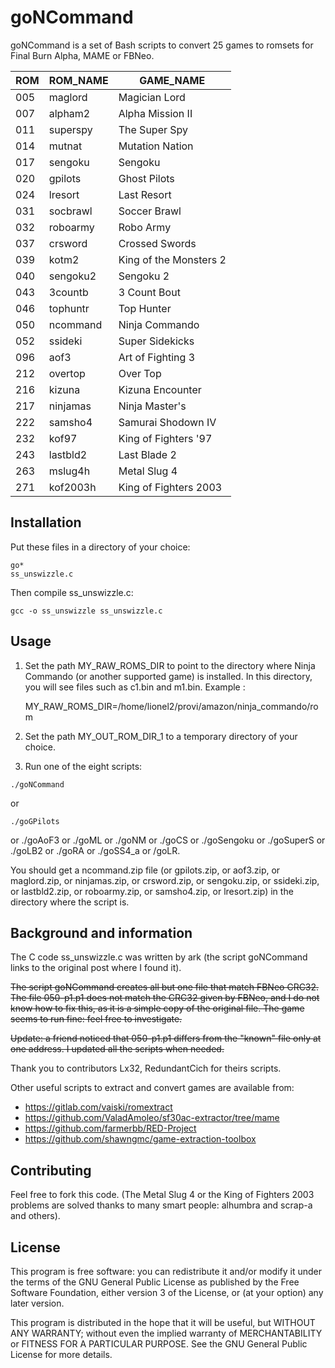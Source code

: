 # goNCommand

goNCommand is a set of Bash scripts to convert 25 games to romsets for Final Burn Alpha, MAME or FBNeo.

| ROM | ROM_NAME | GAME_NAME             |
|-----|----------|-----------------------|
| 005 | maglord  | Magician Lord         |
| 007 | alpham2  | Alpha Mission II      |
| 011 | superspy | The Super Spy         |
| 014 | mutnat   | Mutation Nation       |
| 017 | sengoku  | Sengoku               |
| 020 | gpilots  | Ghost Pilots          |
| 024 | lresort  | Last Resort           |
| 031 | socbrawl | Soccer Brawl          |
| 032 | roboarmy | Robo Army             |
| 037 | crsword  | Crossed Swords        |
| 039 | kotm2    | King of the Monsters 2|
| 040 | sengoku2 | Sengoku 2             |
| 043 | 3countb  | 3 Count Bout          |
| 046 | tophuntr | Top Hunter            |
| 050 | ncommand | Ninja Commando        |
| 052 | ssideki  | Super Sidekicks       |
| 096 | aof3     | Art of Fighting 3     |
| 212 | overtop  | Over Top              |
| 216 | kizuna   | Kizuna Encounter      |
| 217 | ninjamas | Ninja Master's        |
| 222 | samsho4  | Samurai Shodown IV    |
| 232 | kof97    | King of Fighters '97  |
| 243 | lastbld2 | Last Blade 2          |
| 263 | mslug4h  | Metal Slug 4          |
| 271 | kof2003h | King of Fighters 2003 |

## Installation

Put these files in a directory of your choice:

    go*
    ss_unswizzle.c

Then compile ss_unswizzle.c:

    gcc -o ss_unswizzle ss_unswizzle.c

## Usage
1. Set the path MY_RAW_ROMS_DIR to point to the directory where Ninja Commando (or another supported game) is installed. In this directory, you will see files such as c1.bin and m1.bin. Example :

    MY_RAW_ROMS_DIR=/home/lionel2/provi/amazon/ninja_commando/rom

2. Set the path MY_OUT_ROM_DIR_1 to a temporary directory of your choice.
3. Run one of the eight scripts: 

```
./goNCommand
```
or
```
./goGPilots
```
or ./goAoF3 or ./goML or ./goNM or ./goCS or ./goSengoku or ./goSuperS or ./goLB2 or ./goRA or ./goSS4_a or /goLR.

You should get a ncommand.zip file (or gpilots.zip, or aof3.zip, or maglord.zip, or ninjamas.zip, or crsword.zip, or sengoku.zip, or ssideki.zip, or  lastbld2.zip, or roboarmy.zip, or samsho4.zip, or lresort.zip) in the directory where the script is.

## Background and information
The C code ss_unswizzle.c was written by ark (the script goNCommand links to the original post where I found it).

~~The script goNCommand creates all but one file that match FBNeo CRC32. The file 050-p1.p1 does not match the CRC32 given by FBNeo, and I do not know how to fix this, as it is a simple copy of the original file. The game seems to run fine: feel free to investigate.~~

~~Update: a friend noticed that 050-p1.p1 differs from the "known" file only at one address. I updated all the scripts when needed.~~

Thank you to contributors Lx32, RedundantCich for theirs scripts.

Other useful scripts to extract and convert games are available from:
+ https://gitlab.com/vaiski/romextract
+ https://github.com/ValadAmoleo/sf30ac-extractor/tree/mame
+ https://github.com/farmerbb/RED-Project
+ https://github.com/shawngmc/game-extraction-toolbox


## Contributing

Feel free to fork this code. (The Metal Slug 4 or the King of Fighters 2003 problems are solved thanks to many smart people: alhumbra and scrap-a and others).

## License

This program is free software: you can redistribute it and/or modify
it under the terms of the GNU General Public License as published by
the Free Software Foundation, either version 3 of the License, or
(at your option) any later version.

This program is distributed in the hope that it will be useful,
but WITHOUT ANY WARRANTY; without even the implied warranty of
MERCHANTABILITY or FITNESS FOR A PARTICULAR PURPOSE. See the
GNU General Public License for more details.




